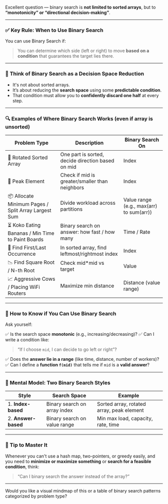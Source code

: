 Excellent question — binary search is **not limited to sorted arrays**, but to **“monotonicity” or “directional decision-making”**.

---

### ✅ **Key Rule: When to Use Binary Search**

You can use Binary Search if:

> You can determine which side (left or right) to move **based on a condition** that guarantees the target lies there.

---

### 🧠 **Think of Binary Search as a Decision Space Reduction**

- It's not about sorted arrays.
- It’s about reducing the **search space** using some **predictable condition**.
- That condition must allow you to **confidently discard one half** at every step.

---

### 🔍 Examples of Where Binary Search Works (even if array is unsorted)

| Problem Type                                        | Description                                       | Binary Search On                         |
| --------------------------------------------------- | ------------------------------------------------- | ---------------------------------------- |
| 🔄 Rotated Sorted Array                             | One part is sorted, decide direction based on mid | Index                                    |
| 🔼 Peak Element                                     | Check if mid is greater/smaller than neighbors    | Index                                    |
| 📦 Allocate Minimum Pages / Split Array Largest Sum | Divide workload across partitions                 | Value range (e.g., max(arr) to sum(arr)) |
| ⏳ Koko Eating Bananas / Min Time to Paint Boards   | Binary search on answer: how fast / how many      | Time / Rate                              |
| 🎯 Find First/Last Occurrence                       | In sorted array, find leftmost/rightmost index    | Index                                    |
| 📉 Find Square Root / N-th Root                     | Check mid\*mid vs target                          | Value                                    |
| 📈 Aggressive Cows / Placing WiFi Routers           | Maximize min distance                             | Distance (value range)                   |

---

### 🤔 How to Know if You Can Use Binary Search

Ask yourself:

✅ Is the search space **monotonic** (e.g., increasing/decreasing)?
✅ Can I write a condition like:

> “If I choose `mid`, I can decide to go left or right”?

✅ Does the **answer lie in a range** (like time, distance, number of workers)?
✅ Can I define a **function `f(mid)`** that tells me if `mid` is a **valid answer**?

---

### 🧩 Mental Model: Two Binary Search Styles

| Style               | Search Space                 | Example                                   |
| ------------------- | ---------------------------- | ----------------------------------------- |
| 1. **Index-based**  | Binary search on array index | Sorted array, rotated array, peak element |
| 2. **Answer-based** | Binary search on value range | Min max load, capacity, rate, time        |

---

### 🔑 Tip to Master It

Whenever you can't use a hash map, two-pointers, or greedy easily, and you need to **minimize or maximize something** or **search for a feasible condition**, think:

> “Can I binary search the answer instead of the array?”

---

Would you like a visual mindmap of this or a table of binary search patterns categorized by problem type?
